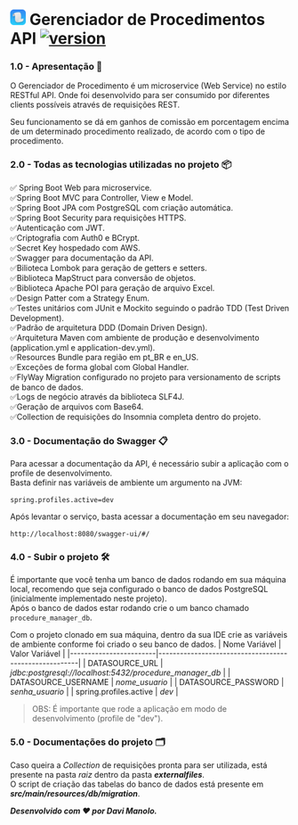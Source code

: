 # <img src="icon.png" alt="drawing" width="28"/> Gerenciador de Procedimentos API [![version](https://img.shields.io/badge/version-1.0.0-green.svg)](https://semver.org)

### 1.0 - Apresentação :ledger:
O Gerenciador de Procedimento é um microservice (Web Service) no estilo RESTful API. Onde foi desenvolvido para ser consumido por
diferentes clients possíveis através de requisições REST.

Seu funcionamento se dá em ganhos de comissão em porcentagem encima de um determinado procedimento realizado, de acordo
com o tipo de procedimento.

### 2.0 - Todas as tecnologias utilizadas no projeto :package:
:white_check_mark: Spring Boot Web para microservice.<br/>
:white_check_mark:Spring Boot MVC para Controller, View e Model.<br/>
:white_check_mark:Spring Boot JPA com PostgreSQL com criação automática.<br/>
:white_check_mark:Spring Boot Security para requisições HTTPS.<br/>
:white_check_mark:Autenticação com JWT.<br/>
:white_check_mark:Criptografia com Auth0 e BCrypt.<br/>
:white_check_mark:Secret Key hospedado com AWS.<br/>
:white_check_mark:Swagger para documentação da API.<br/>
:white_check_mark:Bilioteca Lombok para geração de getters e setters.<br/>
:white_check_mark:Biblioteca MapStruct para conversão de objetos.<br/>
:white_check_mark:Biblioteca Apache POI para geração de arquivo Excel.<br/>
:white_check_mark:Design Patter com a Strategy Enum.<br/>
:white_check_mark:Testes unitários com JUnit e Mockito seguindo o padrão TDD (Test Driven Development).<br/>
:white_check_mark:Padrão de arquitetura DDD (Domain Driven Design).<br/>
:white_check_mark:Arquitetura Maven com ambiente de produção e desenvolvimento (application.yml e application-dev.yml).<br/>
:white_check_mark:Resources Bundle para região em pt_BR e en_US.<br/>
:white_check_mark:Exceções de forma global com Global Handler.<br/>
:white_check_mark:FlyWay Migration configurado no projeto para versionamento de scripts de banco de dados.<br/>
:white_check_mark:Logs de negócio através da biblioteca SLF4J.<br/>
:white_check_mark:Geração de arquivos com Base64.<br/>
:white_check_mark:Collection de requisições do Insomnia completa dentro do projeto.<br/>

### 3.0 - Documentação do Swagger :clipboard:
Para acessar a documentação da API, é necessário subir a aplicação com o profile de desenvolvimento.<br/>
Basta definir nas variáveis de ambiente um argumento na JVM:
```
spring.profiles.active=dev
```
Após levantar o serviço, basta acessar a documentação em seu navegador:
```
http://localhost:8080/swagger-ui/#/
```

### 4.0 - Subir o projeto :hammer_and_wrench:
É importante que você tenha um banco de dados rodando em sua máquina local, recomendo que seja configurado o banco de 
dados PostgreSQL (inicialmente implementado neste projeto).<br/>
Após o banco de dados estar rodando crie o um banco chamado `procedure_manager_db`.

Com o projeto clonado em sua máquina, dentro da sua IDE crie as variáveis de ambiente conforme foi criado o seu banco de dados.
| Nome Variável          | Valor Variável                                        |
|------------------------|-------------------------------------------------------|
| DATASOURCE_URL         | *jdbc:postgresql://localhost:5432/procedure_manager_db* |
| DATASOURCE_USERNAME    | *nome_usuario*                                          |
| DATASOURCE_PASSWORD    | *senha_usuario*                                         |
| spring.profiles.active | *dev*                                                   |
>
> OBS: É importante que rode a aplicação em modo de desenvolvimento (profile de "dev").
> 

### 5.0 - Documentações do projeto :card_index_dividers:
Caso queira a _Collection_ de requisições pronta para ser utilizada, está presente na pasta _raiz_ dentro da pasta _**externalfiles**_.<br/>
O script de criação das tabelas do banco de dados está presente em _**src/main/resources/db/migration**_.

_**Desenvolvido com :hearts: por Davi Manolo.**_